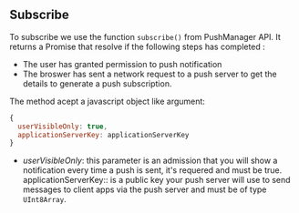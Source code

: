 ## Subscribe

To subscribe we use the function `subscribe()` from PushManager API.
It returns a Promise that resolve if the following steps has completed :

* The user has granted permission to push notification
* The broswer has sent a network request to a push server to get the details to
generate a push subscription.

The method acept a javascript object like argument:

``` javascript
{
  userVisibleOnly: true,
  applicationServerKey: applicationServerKey
}
```

* _userVisibleOnly_: this  parameter is an admission that you will show a notification
every time a push is sent, it's requered and must  be true.
applicationServerKey:: is  a public key your push server will use to send messages
to client apps via the push server and must be of type `UInt8Array`.
